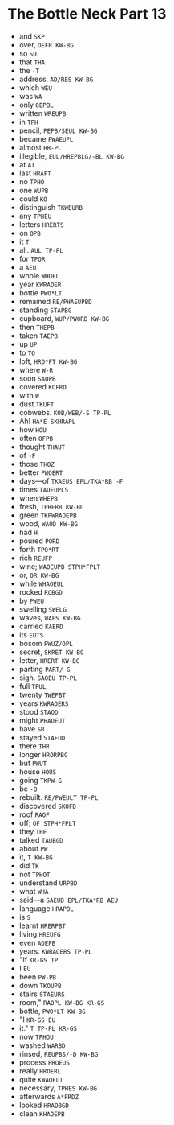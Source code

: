 # The Bottle Neck Part 13

* and `SKP`
* over, `OEFR KW-BG`
* so `SO`
* that `THA`
* the `-T`
* address, `AD/RES KW-BG`
* which `WEU`
* was `WA`
* only `OEPBL`
* written `WREUPB`
* in `TPH`
* pencil, `PEPB/SEUL KW-BG`
* became `PWAEUPL`
* almost `HR-PL`
* illegible, `EUL/HREPBLG/-BL KW-BG`
* at `AT`
* last `HRAFT`
* no `TPHO`
* one `WUPB`
* could `KO`
* distinguish `TKWEURB`
* any `TPHEU`
* letters `HRERTS`
* on `OPB`
* it `T`
* all. `AUL TP-PL`
* for `TPOR`
* a `AEU`
* whole `WHOEL`
* year `KWRAOER`
* bottle `PWO*LT`
* remained `RE/PHAEUPBD`
* standing `STAPBG`
* cupboard, `WUP/PWORD KW-BG`
* then `THEPB`
* taken `TAEPB`
* up `UP`
* to `TO`
* loft, `HRO*FT KW-BG`
* where `W-R`
* soon `SAOPB`
* covered `KOFRD`
* with `W`
* dust `TKUFT`
* cobwebs. `KOB/WEB/-S TP-PL`
* Ah! `HA*E SKHRAPL`
* how `HOU`
* often `OFPB`
* thought `THAUT`
* of `-F`
* those `THOZ`
* better `PWOERT`
* days—of `TKAEUS EPL/TKA*RB -F`
* times `TAOEUPLS`
* when `WHEPB`
* fresh, `TPRERB KW-BG`
* green `TKPWRAOEPB`
* wood, `WAOD KW-BG`
* had `H`
* poured `PORD`
* forth `TPO*RT`
* rich `REUFP`
* wine; `WAOEUPB STPH*FPLT`
* or, `OR KW-BG`
* while `WHAOEUL`
* rocked `ROBGD`
* by `PWEU`
* swelling `SWELG`
* waves, `WAFS KW-BG`
* carried `KAERD`
* its `EUTS`
* bosom `PWUZ/OPL`
* secret, `SKRET KW-BG`
* letter, `HRERT KW-BG`
* parting `PART/-G`
* sigh. `SAOEU TP-PL`
* full `TPUL`
* twenty `TWEPBT`
* years `KWRAOERS`
* stood `STAOD`
* might `PHAOEUT`
* have `SR`
* stayed `STAEUD`
* there `THR`
* longer `HRORPBG`
* but `PWUT`
* house `HOUS`
* going `TKPW-G`
* be `-B`
* rebuilt. `RE/PWEULT TP-PL`
* discovered `SKOFD`
* roof `RAOF`
* off; `OF STPH*FPLT`
* they `THE`
* talked `TAUBGD`
* about `PW`
* it, `T KW-BG`
* did `TK`
* not `TPHOT`
* understand `URPBD`
* what `WHA`
* said—a `SAEUD EPL/TKA*RB AEU`
* language `HRAPBL`
* is `S`
* learnt `HRERPBT`
* living `HREUFG`
* even `AOEPB`
* years. `KWRAOERS TP-PL`
* "If `KR-GS TP`
* I `EU`
* been `PW-PB`
* down `TKOUPB`
* stairs `STAEURS`
* room," `RAOPL KW-BG KR-GS`
* bottle, `PWO*LT KW-BG`
* "I `KR-GS EU`
* it." `T TP-PL KR-GS`
* now `TPHOU`
* washed `WARBD`
* rinsed, `REUPBS/-D KW-BG`
* process `PROEUS`
* really `HROERL`
* quite `KWAOEUT`
* necessary, `TPHES KW-BG`
* afterwards `A*FRDZ`
* looked `HRAOBGD`
* clean `KHAOEPB`
